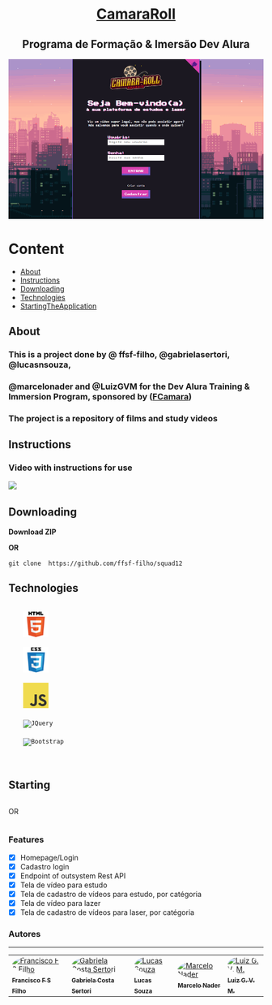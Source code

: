 <h1 align="center">
  <a href="https://ffsf-filho.github.io/squad12/">CamaraRoll</a>
</h1>
<h2 align="center">Programa de Formação & Imersão Dev Alura</h2>

<img src=".github/md/home.png" alt="Home">

Content
=================
   * [About](#About)
   * [Instructions](#Instructions)
   * [Downloading](#Downloading)
   * [Technologies](#Technologies)
   * [StartingTheApplication](#Starting)

<div id="About">    

## About
### This is a project done by @ ffsf-filho, @gabrielasertori, @lucasnsouza, 
### @marcelonader and @LuizGVM for the Dev Alura Training & Immersion Program, sponsored by (<strong><a href="https://www.fcamara.com.br/">FCamara</a></strong>)
### The project is a repository of films and study videos

</div>

<div id="Instructions">

## Instructions
### Video with instructions for use
  [<img src="https://img.youtube.com/vi/K0rOZ-dQpc8/maxresdefault.jpg" width="50%">](https://youtu.be/K0rOZ-dQpc8)

</div>

<div id="Downloading">

## Downloading
<strong><a href="https://github.com/ffsf-filho/squad12/archive/main.zip"></a>Download ZIP</strong>

<strong>OR</strong>

```
git clone  https://github.com/ffsf-filho/squad12
```

</div>

<div id="Technologies">

## Technologies

  <code>
    <img  height="50" src="https://raw.githubusercontent.com/github/explore/80688e429a7d4ef2fca1e82350fe8e3517d3494d/topics/html/html.png" alt="HTML">
  </code>
  <code>
    <img  height="50" src="https://raw.githubusercontent.com/github/explore/80688e429a7d4ef2fca1e82350fe8e3517d3494d/topics/css/css.png" alt="CSS">
  </code>
  <code>
    <img height="50" src="https://raw.githubusercontent.com/github/explore/80688e429a7d4ef2fca1e82350fe8e3517d3494d/topics/javascript/javascript.png" alt="JavaScript">
  </code>
  <code>
    <img height="50" src="https://icon-library.com/images/jquery-icon-png/jquery-icon-png-18.jpg" alt="JQuery">
  </code>
  <code>
    <img height="50" src="https://img.pngio.com/filebootstrap-logosvg-wikimedia-commons-bootstrap-png-480_480.png" alt="Bootstrap">
    <imge>
  </code>
</div>

<div id="Starting">

## Starting
``` 

```
OR
``` 

```
</div>

### Features

- [x] Homepage/Login
- [x] Cadastro login
- [x] Endpoint of outsystem Rest API
- [x] Tela de vídeo para estudo
- [x] Tela de cadastro de vídeos para estudo, por catégoria
- [x] Tela de vídeo para lazer
- [x] Tela de cadastro de vídeos para laser, por catégoria

### Autores
---
<table>
  <tr>
      <td>
        <a href="https://github.com/ffsf-filho">
          <img style="border-radius: 50%;" src="https://avatars.githubusercontent.com/u/70358338?v=4" width="100px;" alt="Francisco F S Filho">
          <br />
          <sub>
            <b>Francisco F S Filho</b>
          </sub>
        </a>
      </td>
      <td>
        <a href="https://github.com/gabrielasertori">
          <img style="border-radius: 50%;" src="https://avatars.githubusercontent.com/u/64798344?v=4" width="100px;" alt="Gabriela Costa Sertori">
          <br />
          <sub>
            <b>Gabriela Costa Sertori</b>
          </sub>
        </a>
     </td>
     <td>
        <a href="https://github.com/lucasnsouza" target="_blank">
          <img style="border-radius: 50%;" src="https://avatars.githubusercontent.com/u/80481689?v=4" width="100px;" alt="Lucas Souza">
          <br />
          <sub>
            <b>Lucas Souza</b>
          </sub>
        </a>
     </td>
     <td>
        <a href="https://github.com/marcelonader" target="_blank">
          <img style="border-radius: 50%;" src="https://avatars.githubusercontent.com/u/80595683?v=4" width="100px;" alt="Marcelo Nader">
          <br />
          <sub>
            <b>Marcelo Nader</b>
          </sub>
        </a>
     </td>
     <td>
        <a href="https://github.com/LuizGVM" target="_blank">
          <img style="border-radius: 50%;" src="https://avatars.githubusercontent.com/u/83261651?v=4" width="100px;" alt="Luiz G. V. M.">
          <br />
          <sub>
            <b>Luiz G. V. M.</b>
          </sub>
        </a>
     </td>
  </tr>
</table>
